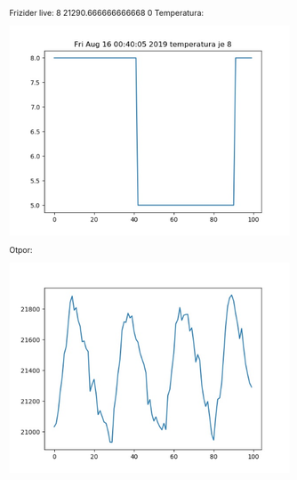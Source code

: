 Frizider live: 8
21290.666666666668 
0
Temperatura:

![alt text](https://raw.githubusercontent.com/matej14086/frizider/master/images/temp.jpg?)


Otpor:

![alt text](https://raw.githubusercontent.com/matej14086/frizider/master/images/otpor.jpg?)

